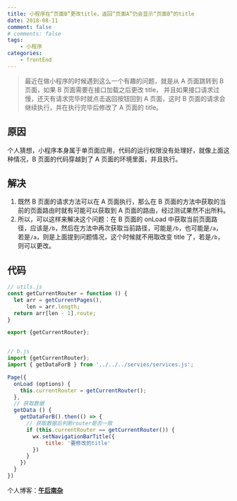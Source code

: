 ```yaml
---
title: 小程序在“页面B”更改title，返回“页面A”仍会显示“页面B”的title
date: 2018-08-11
comment: false
# comments: false
tags:
    - 小程序
categories:
    - frontEnd
---
```


> 最近在做小程序的时候遇到这么一个有趣的问题，就是从 A 页面跳转到 B 页面，如果 B 页面需要在接口加载之后更改 title，
> 并且如果接口请求过慢，还灭有请求完毕时就点击返回按钮回到 A 页面，这时 B 页面的请求会继续执行，并在执行完毕后修改了 A 页面的 title。

<!-- more -->

## 原因

个人猜想，小程序本身属于单页面应用，代码的运行权限没有处理好，就像上面这种情况，B 页面的代码穿越到了 A 页面的环境里面，并且执行。

## 解决

1. 既然 B 页面的请求方法可以在 A 页面执行，那么在 B 页面的方法中获取的当前的页面路由时就有可能可以获取到 A 页面的路由，经过测试果然不出所料。
2. 所以，可以这样来解决这个问题：在 B 页面的 onLoad 中获取当前页面路径，应该是`/b`，然后在方法中再次获取当前路径，可能是`/b`，也可能是`/a`，
   若是`/a`，则是上面提到问题情况，这个时候就不用取改变 title 了，若是`/b`，则可以更改。

## 代码

```javascript
// utils.js
const getCurrentRouter = function () {
  let arr = getCurrentPages(),
      len = arr.length;
  return arr[len - 1].route;
}

export {getCurrentRouter};


// b.js
import {getCurrentRouter};
import { getDataForB } from '../../../servies/services.js';

Page({
  onLoad (options) {
    this.currentRouter = getCurrentRouter();
  },
  // 获取数据
  getData () {
    getDataForB().then(() => {
      // 获取数据后判断router是否一致
      if (this.currentRouter == getCurrentRouter()) {
        wx.setNavigationBarTitle({
            title: '要修改的title'
        })
      }
    })
  }
})
```

个人博客：[**午后南杂**](http://recoluan.gitlab.io)
